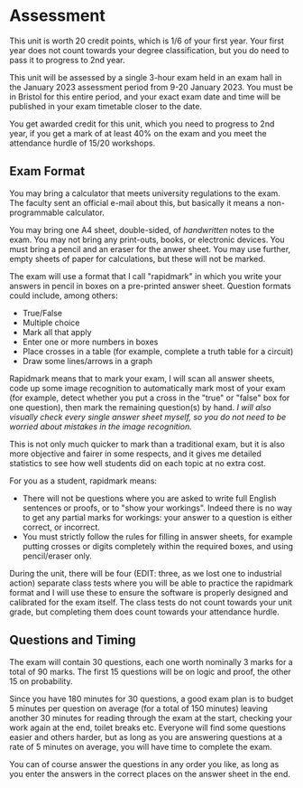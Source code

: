 # Assessment

This unit is worth 20 credit points, which is 1/6 of your first year. Your first year does not count towards your degree classification, but you do need to pass it to progress to 2nd year.

This unit will be assessed by a single 3-hour exam held in an exam hall in the January 2023 assessment period from 9-20 January 2023. You must be in Bristol for this entire period, and your exact exam date and time will be published in your exam timetable closer to the date.

You get awarded credit for this unit, which you need to progress to 2nd year, if you get a mark of at least 40% on the exam and you meet the attendance hurdle of 15/20 workshops.

## Exam Format

You may bring a calculator that meets university regulations to the exam. The faculty sent an official e-mail about this, but basically it means a non-programmable calculator.

You may bring one A4 sheet, double-sided, of _handwritten_ notes to the exam. You may not bring any print-outs, books, or electronic devices. You must bring a pencil and an eraser for the anwer sheet. You may use further, empty sheets of paper for calculations, but these will not be marked.

The exam will use a format that I call "rapidmark" in which you write your answers in pencil in boxes on a pre-printed answer sheet. Question formats could include, among others:

  - True/False
  - Multiple choice
  - Mark all that apply
  - Enter one or more numbers in boxes
  - Place crosses in a table (for example, complete a truth table for a circuit)
  - Draw some lines/arrows in a graph

Rapidmark means that to mark your exam, I will scan all answer sheets, code up some image recognition to automatically mark most of your exam (for example, detect whether you put a cross in the "true" or "false" box for one question), then mark the remaining question(s) by hand. _I will also visually check every single answer sheet myself, so you do not need to be worried about mistakes in the image recognition._

This is not only much quicker to mark than a traditional exam, but it is also more objective and fairer in some respects, and it gives me detailed statistics to see how well students did on each topic at no extra cost.

For you as a student, rapidmark means:

  - There will not be questions where you are asked to write full English sentences or proofs, or to "show your workings". Indeed there is no way to get any partial marks for workings: your answer to a question is either correct, or incorrect.
  - You must strictly follow the rules for filling in answer sheets, for example putting crosses or digits completely within the required boxes, and using pencil/eraser only.

During the unit, there will be four (EDIT: three, as we lost one to industrial action) separate class tests where you will be able to practice the rapidmark format and I will use these to ensure the software is properly designed and calibrated for the exam itself. The class tests do not count towards your unit grade, but completing them does count towards your attendance hurdle.

## Questions and Timing

The exam will contain 30 questions, each one worth nominally 3 marks for a total of 90 marks. The first 15 questions will be on logic and proof, the other 15 on probability.

Since you have 180 minutes for 30 questions, a good exam plan is to budget 5 minutes per question on average (for a total of 150 minutes) leaving another 30 minutes for reading through the exam at the start, checking your work again at the end, toilet breaks etc. Everyone will find some questions easier and others harder, but as long as you are answering questions at a rate of 5 minutes on average, you will have time to complete the exam.

You can of course answer the questions in any order you like, as long as you enter the answers in the correct places on the answer sheet in the end.
